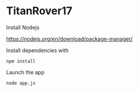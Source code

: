 # TitanRover17


Install Nodejs 

https://nodejs.org/en/download/package-manager/

Install dependencies with

```npm install``` 

Launch the app 

```node app.js ```
